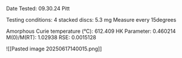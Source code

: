 Date Tested: 09.30.24 Pitt

Testing conditions:
4 stacked discs: 5.3 mg
Measure every 15degrees

Amorphous Curie temperature (°C): 612.409
HK Parameter: 0.460214
M(0)/M(RT): 1.02938
RSE: 0.0015128

![[Pasted image 20250617140015.png]]
